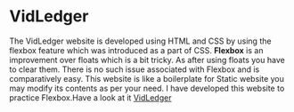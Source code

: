 # VidLedger
The VidLedger website is developed using HTML and CSS by using the flexbox feature which was introduced as a part of CSS. **Flexbox** is an improvement over floats which is a bit tricky. As after using floats you have to clear them. There is no such issue associated with Flexbox and is comparatively easy. This website is like a boilerplate for Static website you may modify its contents as per your need. I have developed this website to practice Flexbox.Have a look at it [VidLedger](https://loving-cori-195346.netlify.app) 
